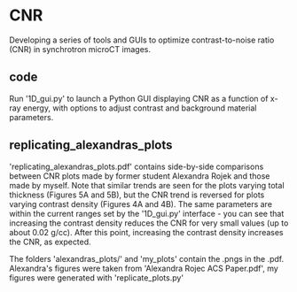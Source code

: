 # CNR

Developing a series of tools and GUIs to optimize contrast-to-noise ratio (CNR) in synchrotron microCT images.

## code

Run '1D_gui.py' to launch a Python GUI displaying CNR as a function of x-ray energy, with options to adjust contrast and background material parameters. 

## replicating_alexandras_plots

'replicating_alexandras_plots.pdf' contains side-by-side comparisons between CNR plots made by former student Alexandra Rojek and those made by myself. Note that similar trends are seen for the plots varying total thickness (Figures 5A and 5B), but the CNR trend is reversed for plots varying contrast density (Figures 4A and 4B). The same parameters are within the current ranges set by the '1D_gui.py' interface - you can see that increasing the contrast density reduces the CNR for very small values (up to about 0.02 g/cc). After this point, increasing the contrast density increases the CNR, as expected. 

The folders 'alexandras_plots/' and 'my_plots' contain the .pngs in the .pdf. Alexandra's figures were taken from 'Alexandra Rojec ACS Paper.pdf', my figures were generated with 'replicate_plots.py'
